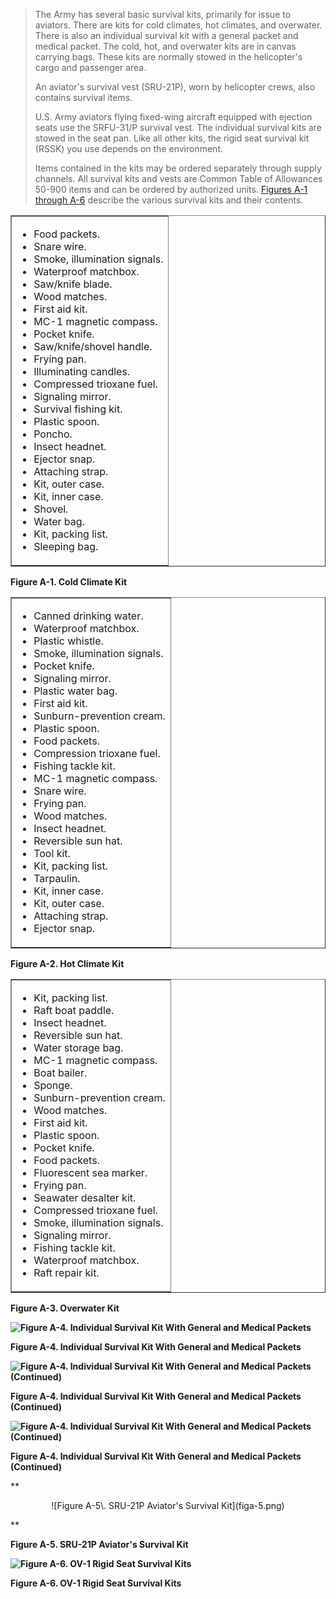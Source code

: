 > The Army has several basic survival kits, primarily for issue to aviators. There are kits for cold climates, hot climates, and overwater. There is also an individual survival kit with a general packet and medical packet. The cold, hot, and overwater kits are in canvas carrying bags. These kits are normally stowed in the helicopter's cargo and passenger area.
> 
> An aviator's survival vest (SRU-21P), worn by helicopter crews, also contains survival items.
> 
> U.S. Army aviators flying fixed-wing aircraft equipped with ejection seats use the SRFU-31/P survival vest. The individual survival kits are stowed in the seat pan. Like all other kits, the rigid seat survival kit (RSSK) you use depends on the environment.
> 
> Items contained in the kits may be ordered separately through supply channels. All survival kits and vests are Common Table of Allowances 50-900 items and can be ordered by authorized units. [Figures A-1 through A-6](#figa-1) describe the various survival kits and their contents.

<a name="figa-1"></a>

<table cellspacing="0" cellpadding="7" border="1" width="426" align="center">

<tbody>

<tr>

<td valign="top">

*   Food packets.
*   Snare wire.
*   Smoke, illumination signals.
*   Waterproof matchbox.
*   Saw/knife blade.
*   Wood matches.
*   First aid kit.
*   MC-1 magnetic compass.
*   Pocket knife.
*   Saw/knife/shovel handle.
*   Frying pan.
*   Illuminating candles.
*   Compressed trioxane fuel.
*   Signaling mirror.
*   Survival fishing kit.
*   Plastic spoon.
*   Poncho.
*   Insect headnet.
*   Ejector snap.
*   Attaching strap.
*   Kit, outer case.
*   Kit, inner case.
*   Shovel.
*   Water bag.
*   Kit, packing list.
*   Sleeping bag.

</td>

</tr>

</tbody>

</table>

**Figure A-1\. Cold Climate Kit**

<table cellspacing="0" cellpadding="7" border="1" width="426" align="center">

<tbody>

<tr>

<td valign="top">

*   Canned drinking water.
*   Waterproof matchbox.
*   Plastic whistle.
*   Smoke, illumination signals.
*   Pocket knife.
*   Signaling mirror.
*   Plastic water bag.
*   First aid kit.
*   Sunburn-prevention cream.
*   Plastic spoon.
*   Food packets.
*   Compression trioxane fuel.
*   Fishing tackle kit.
*   MC-1 magnetic compass.
*   Snare wire.
*   Frying pan.
*   Wood matches.
*   Insect headnet.
*   Reversible sun hat.
*   Tool kit.
*   Kit, packing list.
*   Tarpaulin.
*   Kit, inner case.
*   Kit, outer case.
*   Attaching strap.
*   Ejector snap.

</td>

</tr>

</tbody>

</table>

**Figure A-2\. Hot Climate Kit**

<table cellspacing="0" cellpadding="7" border="1" width="426" align="center">

<tbody>

<tr>

<td valign="top">

*   Kit, packing list.
*   Raft boat paddle.
*   Insect headnet.
*   Reversible sun hat.
*   Water storage bag.
*   MC-1 magnetic compass.
*   Boat bailer.
*   Sponge.
*   Sunburn-prevention cream.
*   Wood matches.
*   First aid kit.
*   Plastic spoon.
*   Pocket knife.
*   Food packets.
*   Fluorescent sea marker.
*   Frying pan.
*   Seawater desalter kit.
*   Compressed trioxane fuel.
*   Smoke, illumination signals.
*   Signaling mirror.
*   Fishing tackle kit.
*   Waterproof matchbox.
*   Raft repair kit.

</td>

</tr>

</tbody>

</table>

**Figure A-3\. Overwater Kit**

**<a name="figa-4"></a>![Figure A-4\. Individual Survival Kit With General and Medical Packets](figa-4.png)**

**Figure A-4\. Individual Survival Kit With General and Medical Packets**

**<a name="figa-4b"></a>![Figure A-4\. Individual Survival Kit With General and Medical Packets (Continued)](figa-4b.png)**

**Figure A-4\. Individual Survival Kit With General and Medical Packets (Continued)**

**<a name="figa-4c"></a>![Figure A-4\. Individual Survival Kit With General and Medical Packets (Continued)](figa-4c.png)**

**Figure A-4\. Individual Survival Kit With General and Medical Packets (Continued)**

**<a name="figa-5"></a>**

**

<div align="center">![Figure A-5\. SRU-21P Aviator's Survival Kit](figa-5.png)</div>

**

**Figure A-5\. SRU-21P Aviator's Survival Kit**

**<a name="figa-6"></a>![Figure A-6\. OV-1 Rigid Seat Survival Kits](figa-6.png)**

**Figure A-6\. OV-1 Rigid Seat Survival Kits**
